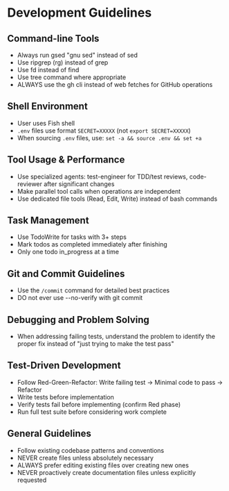 # Development Guidelines

## Command-line Tools

- Always run gsed "gnu sed" instead of sed
- Use ripgrep (rg) instead of grep
- Use fd instead of find
- Use tree command where appropriate
- ALWAYS use the gh cli instead of web fetches for GitHub operations

## Shell Environment

- User uses Fish shell
- `.env` files use format `SECRET=XXXXX` (not `export SECRET=XXXXX`)
- When sourcing `.env` files, use: `set -a && source .env && set +a`

## Tool Usage & Performance

- Use specialized agents: test-engineer for TDD/test reviews, code-reviewer after significant changes
- Make parallel tool calls when operations are independent
- Use dedicated file tools (Read, Edit, Write) instead of bash commands

## Task Management

- Use TodoWrite for tasks with 3+ steps
- Mark todos as completed immediately after finishing
- Only one todo in_progress at a time

## Git and Commit Guidelines

- Use the `/commit` command for detailed best practices
- DO not ever use --no-verify with git commit

## Debugging and Problem Solving

- When addressing failing tests, understand the problem to identify the proper fix instead of "just trying to make the test pass"

## Test-Driven Development

- Follow Red-Green-Refactor: Write failing test → Minimal code to pass → Refactor
- Write tests before implementation
- Verify tests fail before implementing (confirm Red phase)
- Run full test suite before considering work complete

## General Guidelines

- Follow existing codebase patterns and conventions
- NEVER create files unless absolutely necessary
- ALWAYS prefer editing existing files over creating new ones
- NEVER proactively create documentation files unless explicitly requested
